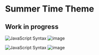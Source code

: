 # Summer Time Theme

## Work in progress

![JavaScript Syntax](https://img.shields.io/badge/SYNTAX-JavaScript-gray.svg?colorB=5532F3)
![image](https://user-images.githubusercontent.com/27515937/51502365-7c7ca700-1dde-11e9-8f55-a63c4ed4c58c.png)

![JavaScript Syntax](https://img.shields.io/badge/SYNTAX-TypeScript-gray.svg?colorB=5532F3)
![image](https://user-images.githubusercontent.com/27515937/51502423-bbaaf800-1dde-11e9-9c87-eb47d25dca2d.png)

